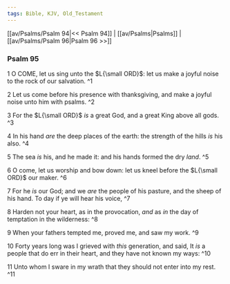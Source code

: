 ```yaml
---
tags: Bible, KJV, Old_Testament
---
```


[[av/Psalms/Psalm 94|<< Psalm 94]] | [[av/Psalms|Psalms]] | [[av/Psalms/Psalm 96|Psalm 96 >>]]

### Psalm 95

1 O COME, let us sing unto the $L{\small ORD}$: let us make a joyful noise to the rock of our salvation. ^1

2 Let us come before his presence with thanksgiving, and make a joyful noise unto him with psalms. ^2

3 For the $L{\small ORD}$ _is_ a great God, and a great King above all gods. ^3

4 In his hand _are_ the deep places of the earth: the strength of the hills _is_ his also. ^4

5 The sea _is_ his, and he made it: and his hands formed the dry _land_. ^5

6 O come, let us worship and bow down: let us kneel before the $L{\small ORD}$ our maker. ^6

7 For he _is_ our God; and we _are_ the people of his pasture, and the sheep of his hand. To day if ye will hear his voice, ^7

8 Harden not your heart, as in the provocation, _and_ as _in_ the day of temptation in the wilderness: ^8

9 When your fathers tempted me, proved me, and saw my work. ^9

10 Forty years long was I grieved with _this_ generation, and said, It _is_ a people that do err in their heart, and they have not known my ways: ^10

11 Unto whom I sware in my wrath that they should not enter into my rest. ^11
